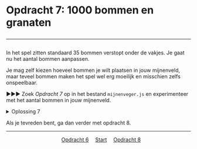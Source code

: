 # Opdracht 7: 1000 bommen en granaten<hr>

In het spel zitten standaard 35 bommen verstopt onder de vakjes. Je gaat nu het aantal bommen aanpassen. 

Je mag zelf kiezen hoeveel bommen je wilt plaatsen in jouw mijnenveld, maar teveel bommen maken het spel wel erg moeilijk en misschien zelfs onspeelbaar. 

▶▶▶ Zoek *Opdracht 7* op in het bestand `mijnenveger.js` en experimenteer met het aantal bommen in jouw mijnenveld.

<details>
<summary>Oplossing 7</summary>
Je mag voor de het aantal bommen jouw eigen waarden kiezen.  
>&emsp;num_of_bombs : 35,  
</details>

Als je tevreden bent, ga dan verder met opdracht 8.

<hr>
<center>
&emsp;<a href="./mijnenveger-opdracht6.md">Opdracht 6</a>
&emsp;<a href="./Instructies.md">Start</a> 
&emsp;<a href="./mijnenveger-opdracht8.md">Opdracht 8</a>
</center>



